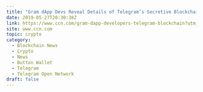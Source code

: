 ```yaml
---
title: "Gram dApp Devs Reveal Details of Telegram’s Secretive Blockchain"
date: 2019-05-27T20:30:38Z
link: https://www.ccn.com/gram-dapp-developers-telegram-blockchain?utm_medium=RSS&utm_source=hune
site: www.ccn.com
topic: crypto
category:
  - Blockchain News
  - Crypto
  - News
  - Button Wallet
  - Telegram
  - Telegram Open Network
draft: false
---
```

